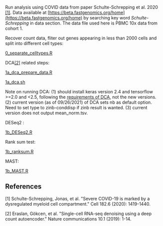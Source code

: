 Run analysis using COVID data from paper Schulte-Schrepping et al. 2020 [[1]](#1). Data available at [https://beta.fastgenomics.org/home](https://beta.fastgenomics.org/home) by searching key word *Schulte-Schrepping* in data section. The data file used here is PBMC 10x data from cohort 1. 

Recover count data, fliter out genes appearing in less than 2000 cells and split into different cell types:

[0_separate_celltypes.R](https://github.com/Sun-lab/ideas_pipeline/blob/main/COVID/0_separate_celltypes.R) 

DCA[[2]](#2) related steps:

[1a_dca_prepare_data.R](https://github.com/Sun-lab/ideas_pipeline/blob/main/COVID/1a_dca_prepare_data.R)

[1a_dca.sh](https://github.com/Sun-lab/ideas_pipeline/blob/main/COVID/1a_dca.sh)

Note on running DCA: (1) should install keras version 2.4 and tensorflow >=2.0 and <2.5, following the [requirements of DCA](https://github.com/theislab/dca/blob/master/setup.py),  not the new versions. (2) current version (as of 09/26/2021) of DCA sets nb as default option. Need to set type to zinb-conddisp if zinb result is wanted. (3) current version does not output mean\_norm.tsv. 

DESeq2  :

[1b_DESeq2.R](https://github.com/Sun-lab/ideas_pipeline/blob/main/COVID/1b_DESeq2.R) 

Rank sum test:

[1b_ranksum.R](https://github.com/Sun-lab/ideas_pipeline/blob/main/COVID/1b_ranksum.R) 

MAST:

[1b_MAST.R](https://github.com/Sun-lab/ideas_pipeline/blob/main/COVID/1b_MAST.R) 







## References
<a id="1">[1]</a> 
Schulte-Schrepping, Jonas, et al. "Severe COVID-19 is marked by a dysregulated myeloid cell compartment." Cell 182.6 (2020): 1419-1440.

<a id="2">[2]</a> 
Eraslan, Gökcen, et al. "Single-cell RNA-seq denoising using a deep count autoencoder." Nature communications 10.1 (2019): 1-14.
